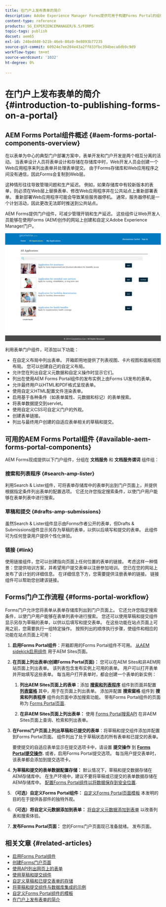 ```yaml
---
title: 在门户上发布表单的简介
description: Adobe Experience Manager Forms提供可用于构建Forms Portal的组件。 本文介绍了可用的Forms Portal组件。
content-type: reference
products: SG_EXPERIENCEMANAGER/6.5/FORMS
topic-tags: publish
docset: aem65
exl-id: 240ed4d8-b21b-46eb-80a9-9e8093b77235
source-git-commit: 60924e7ee204e43a2ff833fbc394beca8db9c9d9
workflow-type: tm+mt
source-wordcount: '1032'
ht-degree: 0%

---
```


# 在门户上发布表单的简介{#introduction-to-publishing-forms-on-a-portal}

## AEM Forms Portal组件概述 {#aem-forms-portal-components-overview}

在以表单为中心的典型门户部署方案中，表单开发和门户开发是两个相互分离的活动。 当表单设计人员将表单设计和存储在存储库中时，Web开发人员会创建一个Web应用程序来列出表单并处理表单提交。 由于Forms存储库和Web应用程序之间没有通信，因此Forms会复制到Web层。

这种情形往往导致管理问题和生产延迟。 例如，如果存储库中有较新版本的表单，则必须在Web层上替换表单、修改Web应用程序并在公共站点上重新部署表单。 重新部署Web应用程序可能会导致某些服务器停机。 通常，服务器停机是一个计划活动，因此更改无法即时推送到公共站点。

AEM Forms提供门户组件，可减少管理开销和生产延迟。 这些组件让Web开发人员能够在使用Forms (AEM)创作的网站上创建和自定义Adobe Experience Manager门户。

![AEM Forms门户](assets/aem-forms-portal.png)

利用表单门户组件，可添加以下功能：

* 在自定义布局中列出表单。 开箱即用地提供了列表视图、卡片视图和面板视图布局。 您可以创建自己的自定义布局。
* 允许您在列出自定义元数据和自定义操作时显示它们。
* 列出在使用AEM Forms Portal组件的发布实例上由Forms UI发布的表单。
* 允许最终用户以HTML和PDF格式呈现表单。
* 使用自定义HTML配置文件渲染表单。
* 启用基于各种条件（如表单属性、元数据和标记）的表单搜索。
* 将表单数据提交到servlet。
* 使用自定义CSS可自定义门户的外观。
* 创建表单链接。
* 列出与最终用户创建的自适应表单相关的草稿和提交。

## 可用的AEM Forms Portal组件 {#available-aem-forms-portal-components}

AEM Forms现成提供以下门户组件，分组在 **文档服务** 和 **文档服务谓词** 组件组：

### 搜索和列表程序 {#search-amp-lister}

利用Search &amp; Lister组件，可将表单存储库中的表单列出到门户页面上，并提供根据指定条件列出表单的配置选项。 它还允许您指定搜索条件，以使门户用户能够在表单列表中进行搜索。

### 草稿和提交 {#drafts-amp-submissions}

虽然Search &amp; Lister组件显示由Forms作者公开的表单，但Drafts &amp; Submissions组件显示另存为草稿的表单，以供以后填写和提交的表单。 此组件可为任何登录用户提供个性化体验。

### 链接 {#link}

使用链接组件，您可以创建指向页面上任何位置的表单的链接。 考虑这样一种情景：您提供培训方案，并希望用户提交表单以注册参加培训。 您已在您的网站上发布了该计划的详细信息。 在详细信息下方，您需要提供注册表单的链接。 链接组件可以帮助您创建该链接。

## Forms门户工作流程 {#forms-portal-workflow}

Forms门户允许您将表单从表单存储库列出到门户页面上。 它还允许您指定搜索条件，以使门户用户能够在表单列表中进行搜索。 您还可以使用草稿和提交组件显示另存为草稿的表单，以供以后填写和提交表单。 在这些功能在站点页面上可用之前，您需要执行一组特定操作。 按照列出的顺序执行步骤，使组件和相应的功能在站点页面上可用：

1. **启用Forms Portal组件**：开箱即用的Forms Portal组件不可用。 [从AEM sidekick启用组件](/help/forms/using/enabling-forms-portal-components.md) 用于AEM Sites页面。
1. **在页面上列出表单(创建Forms Portal页面)：** 您可以在AEM Sites和非AEM网站页面上列出表单。 该列表包含发布实例上可用的表单。 用户可以打开表单并开始填写这些表单。 每当用户打开表单时，都会创建一个表单的新实例：

   1. **列出AEM Sites页面上的表单**：添加 **[搜索和列表程序](../../forms/using/creating-form-portal-page.md)** 组件到页面并配置 **[列表窗格](../../forms/using/creating-form-portal-page.md#p-list-pane-p)** 其中，用于在页面上列出表单。 添加并配置 **搜索窗格** 组件到 **搜索和列表程序** 组件向页面中添加搜索功能。 带有Forms Portal组件的页面称为 [Forms Portal页面](../../forms/using/creating-form-portal-page.md).

   1. **在非AEM Sites页面上列出表单：** 使用 [Forms Portal搜索API](/help/forms/using/listing-forms-webpage-using-apis.md) 在非AEM Sites页面上查询、检索和列出表单。

1. **在Forms门户页面上列出草稿和已提交的表单**：将草稿和提交组件添加并配置到Forms Portal页面。 组件列出了处于草稿状态的所有表单和已提交的表单。

   要使提交的自适应表单显示在提交选项卡中，请设置 **提交操作** 到 **[Forms Portal提交操作](configuring-submit-actions.md).** 或者，启用Forms Portal提交选项。 每当用户提交表单时，该表单都会添加到提交选项卡。

1. **为草稿和提交的表单数据配置存储：** 默认情况下，草稿和提交数据存储在AEM存储库中。 在生产环境中，建议不要将草稿或已提交的表单数据存储在AEM存储库中。 [配置Forms Portal组件以将数据保存到安全位置](../../forms/using/draft-submission-component.md#customizing-the-storage).
1. **（可选）自定义Forms Portal组件：** [自定义Forms Portal页面模板](../../forms/using/customizing-templates-forms-portal-components.md) 本发明的目的在于提供各部件的独特外观。
1. **（可选）将自定义元数据添加到表单：** [将自定义元数据添加到表单](../../forms/using/customizing-templates-forms-portal-components.md) 以改善列表和搜索体验。
1. **发布Forms Portal页面：** 您的Forms门户页面现已准备就绪。 发布页面。

## 相关文章 {#related-articles}

* [启用Forms Portal组件](/help/forms/using/enabling-forms-portal-components.md)
* [创建Forms门户页面](../../forms/using/creating-form-portal-page.md)
* [使用API列出网页上的表单](/help/forms/using/listing-forms-webpage-using-apis.md)
* [使用草稿和提交组件](../../forms/using/draft-submission-component.md)
* [自定义草稿和已提交表单的存储](../../forms/using/draft-submission-component.md#customizing-the-storage)
* [将草稿和提交组件与数据库集成的示例](integrate-draft-submission-database.md)
* [自定义Forms Portal组件的模板](../../forms/using/customizing-templates-forms-portal-components.md)
* [在门户上发布表单的简介](../../forms/using/introduction-publishing-forms.md)
